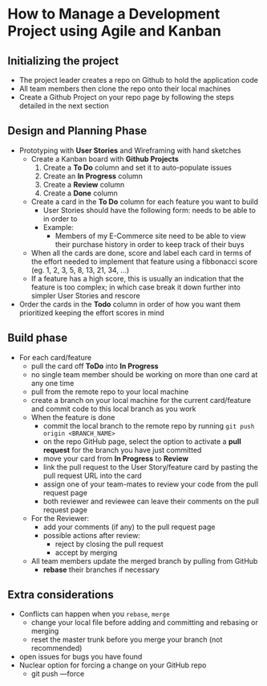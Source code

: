 # How to Manage a Development Project using Agile and Kanban

## Initializing the project
* The project leader creates a repo on Github to hold the application code
* All team members then clone the repo onto their local machines
* Create a Github Project on your repo page by following the steps detailed in the next section

## Design and Planning Phase
* Prototyping with **User Stories** and Wireframing with hand sketches
  * Create a Kanban board with **Github Projects**
    1. Create a **To Do** column and set it to auto-populate issues
    2. Create an **In Progress** column
    3. Create a **Review** column
    4. Create a **Done** column
  * Create a card in the **To Do** column for each feature you want to build
    * User Stories should have the following form: **<USER>** needs to be able to **<DO SOMETHING>** in order to **<ACHIEVE GOAL>**
    * Example:
      * Members of my E-Commerce site need to be able to view their purchase history in order to keep track of their buys
  * When all the cards are done, score and label each card in terms of the effort needed to implement that feature using a fibbonacci score (eg. 1, 2, 3, 5, 8, 13, 21, 34, ...)
  * If a feature has a high score, this is usually an indication that the feature is too complex; in which case break it down further into simpler User Stories and rescore
* Order the cards in the **Todo** column in order of how you want them prioritized keeping the effort scores in mind

## Build phase
* For each card/feature
  * pull the card off **ToDo** into **In Progress**
  * no single team member should be working on more than one card at any one time
  * pull from the remote repo to your local machine
  * create a branch on your local machine for the current card/feature and commit code to this local branch as you work
  * When the feature is done 
    * commit the local branch to the remote repo by running ```git push origin <BRANCH_NAME>```
    * on the repo GitHub page, select the option to activate a **pull request** for the branch you have just committed
    * move your card from **In Progress** to **Review**
    * link the pull request to the User Story/feature card by pasting the pull request URL into the card
    * assign one of your team-mates to review your code from the pull request page
    * both reviewer and reviewee can leave their comments on the pull request page
  * For the Reviewer: 
    * add your comments (if any) to the pull request page
    * possible actions after review:
      * reject by closing the pull request
      * accept by merging
  * All team members update the merged branch by pulling from GitHub
    * **rebase** their branches if necessary

## Extra considerations
* Conflicts can happen when you ```rebase```, ```merge```
  * change your local file before adding and committing and rebasing or merging
  * reset the master trunk before you merge your branch (not recommended)
* open issues for bugs you have found
* Nuclear option for forcing a change on your GitHub repo
  * git push —force
